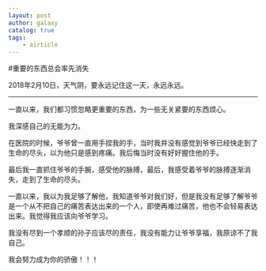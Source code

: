 ```yaml
---
layout: post
author: galaxy
catalog: true
tags:
    - airticle
---
```


#重要的东西总会率先消失

2018年2月10日，天气阴，要永远记住这一天，永远永远。  

---
一直以来，我们都习惯忽略更重要的东西，为一些无关紧要的东西烦心。  

我深感自己的无能为力。  

在医院的时候，爷爷曾一直用手捏我的手，当时我并没有感觉到爷爷已经快走到了生命的尽头，以为他只是感到疼痛。我后悔当时没有好好握住他的手。

最后我一直抓住爷爷的手腕，感受他的脉搏，最后，我感受着爷爷的脉搏逐渐消失，走到了生命的尽头。

一直以来，我以为我足够了解他，我知道爷爷对我们好，但是我没有足够了解爷爷是一个从不把自己的痛苦表达出来的一个人，即使再难过痛苦，他也不会轻易表达出来。我觉得我应该向爷爷学习。

我没有尽到一个孝顺的孙子应该尽的责任，我没有能力让爷爷享福，我原谅不了我自己。

我会努力成为你的骄傲！！！